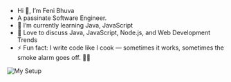 - Hi 👋, I’m Feni Bhuva
- A passinate Software Engineer.
- 🌱 I’m currently learning Java, JavaScript
- 💬 Love to discuss Java, JavaScript, Node.js, and Web Development Trends
- ⚡ Fun fact: I write code like I cook — sometimes it works, sometimes the smoke alarm goes off. 🚨🍝

![My Setup](./pixel-setup.png)
